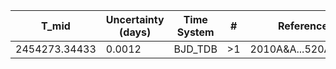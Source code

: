 |T_mid        |Uncertainty (days)|Time System|#  |Reference           |
|-------------|------------------|-----------|---|--------------------|
|2454273.34433|0.0012            |BJD_TDB    |>1 |2010A&A...520A..65B |
